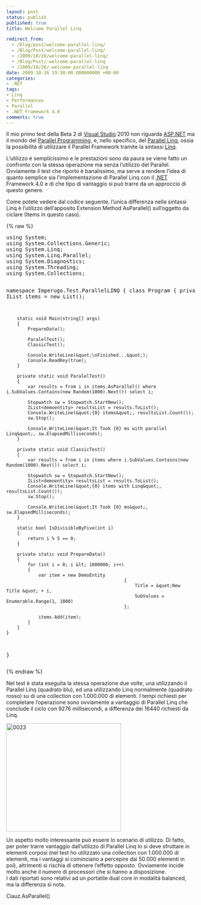 ```yaml
---
layout: post
status: publish
published: true
title: Welcome Parallel Linq

redirect_from: 
  - /blog/post/welcome-parallel-linq/
  - /Blog/Post/welcome-parallel-linq/
  - /2009/10/26/welcome-parallel-linq/
  - /Blog/Post/-welcome-parallel-linq
  - /2009/10/26/-welcome-parallel-linq
date: 2009-10-26 19:30:00.000000000 +00:00
categories:
- .NET
tags:
- Linq
- Performances
- Parallel
- .NET Framework 4.0
comments: true
---
```

<p>
	Il mio primo test della Beta 2 di <a href="http://imperugo.tostring.it/blog/search?q=Visual+Studio&amp;searchButton=Go" target="_blank" title="Search Visual Studio">Visual Studio</a> 2010 non riguarda <a href="http://imperugo.tostring.it/categories/archive/ASP.NET" target="_blank" title="ASP.NET">ASP.NET</a> ma il mondo del <a href="http://en.wikipedia.org/wiki/Parallel_computing" rel="nofollow" target="_blank" title="Parallel Programming">Parallel Programming</a>, e, nello specifico, del <a href="http://msdn.microsoft.com/en-us/magazine/cc163329.aspx" rel="nofollow" target="_blank" title="Parallel Linq">Parallel Linq</a>, ossia la possibilit&agrave; di utilizzare il Parallel Framework tramite la sintassi <a href="http://imperugo.tostring.it/tags/archive/linq" target="_blank" title="Linq">Linq</a>.</p>
<p>
	L&rsquo;utilizzo &egrave; semplicissimo e le prestazioni sono da paura se viene fatto un confronto con la stessa operazione ma senza l&rsquo;utilizzo del Parallel. Ovviamente il test che riporto &egrave; banalissimo, ma serve a rendere l&rsquo;idea di quanto semplice sia l&rsquo;implementazione di Parallel Linq con il <a href="http://imperugo.tostring.it/categories/archive/.NET" target="_blank" title=".NET Framework">.NET</a> Framework 4.0 e di che tipo di vantaggio si pu&ograve; trarre da un approccio di questo genere.</p>
<p>
	Come potete vedere dal codice seguente, l&rsquo;unica differenza nella sintassi Linq &egrave; l&rsquo;utilizzo dell&rsquo;apposito Extension Method AsParallel() sull&rsquo;oggetto da ciclare (Items in questo caso).</p>
{% raw %}<pre class="brush: csharp; ruler: true;">using System;
using System.Collections.Generic;
using System.Linq;
using System.Linq.Parallel;
using System.Diagnostics;
using System.Threading;
using System.Collections;

namespace Imperugo.Test.ParallelLINQ
{
    class Program
    {
        private static IList<demoentity> items = new List<demoentity>();

        static void Main(string[] args)
        {
            PrepareData();

            ParalelTest();
            ClassicTest();

            Console.WriteLine(&quot;\nFinished...&quot;);
            Console.ReadKey(true);
        }

        private static void ParalelTest()
        {
            var results = from i in items.AsParallel() where i.SubValues.Contains(new Random(1000).Next()) select i;

            Stopwatch sw = Stopwatch.StartNew();
            IList<demoentity> resultsList = results.ToList();
            Console.WriteLine(&quot;{0} items&quot;, resultsList.Count());
            sw.Stop();

            Console.WriteLine(&quot;It Took {0} ms with parallel Linq&quot;, sw.ElapsedMilliseconds);
        }

        private static void ClassicTest()
        {
            var results = from i in items where i.SubValues.Contains(new Random(1000).Next()) select i;

            Stopwatch sw = Stopwatch.StartNew();
            IList<demoentity> resultsList = results.ToList();
            Console.WriteLine(&quot;{0} items with Linq&quot;, resultsList.Count());
            sw.Stop();

            Console.WriteLine(&quot;It Took {0} ms&quot;, sw.ElapsedMilliseconds);
        }

        static bool IsDivisibleByFive(int i)
        {
            return i % 5 == 0;
        }

        private static void PrepareData()
        {
            for (int i = 0; i &lt; 1000000; i++)
            {
                var item = new DemoEntity
                                                {
                                                    Title = &quot;New Title &quot; + i,
                                                    SubValues = Enumerable.Range(1, 1000)
                                                };

                items.Add(item);
            }
        }
    }
}</demoentity></demoentity></demoentity></demoentity></pre>{% endraw %}
<p>
	Nel test &egrave; stata eseguita la stessa operazione due volte, una utilizzando il Parallel Linq (quadrato blu), ed una utilizzando Linq normalmente (quadrato rosso) su di una collection con 1.000.000 di elementi. I tempi richiesti per completare l&rsquo;operazione sono ovviamente a vantaggio di Parallel Linq che conclude il ciclo con 9276 millisecondi, a differenza dei 16440 richiesti da Linq.</p>
<p>
	<a href="http://imperugo.tostring.it/Content/Uploaded/image/0023_2.jpg" rel="shadowbox"><img alt="0023" border="0" height="289" src="http://imperugo.tostring.it/Content/Uploaded/image/0023_thumb.jpg" style="border-bottom: 0px; border-left: 0px; display: inline; border-top: 0px; border-right: 0px" title="0023" width="307" /></a></p>
<p>
	Un aspetto molto interessante pu&ograve; essere lo scenario di utilizzo. Di fatto, per poter trarre vantaggio dall&rsquo;utilizzo di Parallel Linq lo si deve sfruttare in elementi corposi (nel test ho utilizzato una collection con 1.000.000 di elementi, ma i vantaggi si cominciano a percepire dai 50.000 elementi in poi), altrimenti si rischia di ottenere l&rsquo;effetto opposto. Ovviamente incide molto anche il numero di processori che si hanno a disposizione. <br />
	I dati riportati sono relativi ad un portatile dual core in modalit&agrave; balanced, ma la differenza si nota.</p>
<p>
	Ciauz.AsParallel()</p>
